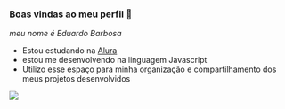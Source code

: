 ### Boas vindas ao meu perfil 🔱

_meu nome é Eduardo Barbosa_

- Estou estudando na [Alura](https://www.alura.com.br)
- estou me desenvolvendo na linguagem Javascript
- Utilizo esse espaço para minha organização e compartilhamento dos meus projetos desenvolvidos


![](https://github.com/HugoTec-07/HugoTec-07/assets/172674272/bb9799ab-60ea-4dd4-9b52-63f81ff4eb85)
